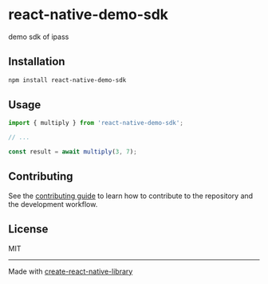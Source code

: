 # react-native-demo-sdk

demo sdk of ipass

## Installation

```sh
npm install react-native-demo-sdk
```

## Usage

```js
import { multiply } from 'react-native-demo-sdk';

// ...

const result = await multiply(3, 7);
```

## Contributing

See the [contributing guide](CONTRIBUTING.md) to learn how to contribute to the repository and the development workflow.

## License

MIT

---

Made with [create-react-native-library](https://github.com/callstack/react-native-builder-bob)
